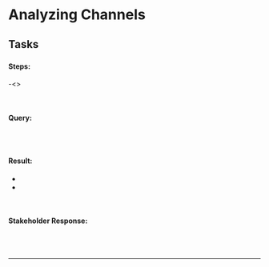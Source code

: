 # Analyzing Channels

## Tasks


### <Next Question Number>

<Question image>

#### Steps:
-<>

<br>

#### Query:
```

```

<br>

#### Result:

<query results Image>

- <insights>
- <insights>


<br>

#### Stakeholder Response:

<response Iimage>


<br>
<br>

***


